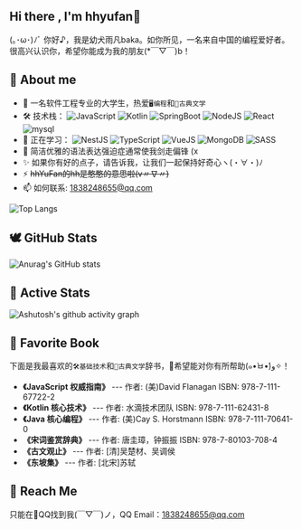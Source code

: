 ## Hi there , I'm hhyufan👋
(｡･ω･)ﾉﾞ 你好♪，我是幼犬雨凡baka。如你所见，一名来自中国的编程爱好者。很高兴认识你，希望你能成为我的朋友(*￣▽￣)b！
<!--余名雨凡，若君所见，出身华夏。心怀二趣：编程之道，探其微渺，穷其幽深；古典文学，醉身词赋，味其深邃。唯以挚诚之心，缔交良音知己-->

## **🌈 About me** ##

- 🌱 一名软件工程专业的大学生，热爱`🖥️编程`和`📜古典文学`
- 🛠️ 技术栈： ![JavaScript](https://img.shields.io/badge/JavaScript-323330.svg?logo=javascript&logoColor=F7DF1E)  ![Kotlin](https://img.shields.io/badge/Kotlin-0095D5.svg?logo=kotlin&logoColor=white)  ![SpringBoot](https://img.shields.io/badge/SpringBoot-6DB33F.svg?logo=springboot&logoColor=white)  ![NodeJS](https://img.shields.io/badge/Node.js-5FA04E?style=flat&logo=Node.js&logoColor=ffffff)  ![React](https://img.shields.io/badge/React-20232a.svg?logo=react&logoColor=61DAFB)  ![mysql](https://img.shields.io/badge/mysql-00000f.svg?logo=mysql&logoColor=white)
- 📝 正在学习： ![NestJS](https://img.shields.io/badge/NestJS-E0234E?logo=nestjs&logoColor=white)  ![TypeScript](https://img.shields.io/badge/TypeScript-007ACC.svg?logo=typescript&logoColor=white)  ![VueJS](https://img.shields.io/badge/Vue.js-35495e.svg?logo=vue.js&logoColor=4FC08D)  ![MongoDB](https://img.shields.io/badge/MongoDB-4ea94b.svg?logo=mongodb&logoColor=white)  ![SASS](https://img.shields.io/badge/Sass-cc6699.svg?logo=sass&logoColor=white)
- 🤔 简洁优雅的语法表达强迫症通常使我剑走偏锋 (x
- ✨ 如果你有好的点子，请告诉我，让我们一起保持好奇心ヽ(・∀・)ﾉ
- ⚡ ~~hhYuFan的hh是憨憨的意思啦(v〃∇〃)~~
- 📫 如何联系: 1838248655@qq.com
  
![Top Langs](https://github-readme-stats.vercel.app/api/top-langs/?username=hhyufan&layout=compact&langs_count=8&theme=github_dark)

## **🕊️ GitHub Stats** ##

![Anurag's GitHub stats](https://github-readme-stats.vercel.app/api?username=hhyufan&show_icons=true&theme=github_dark)

## **🚀 Active Stats** ##
![Ashutosh's github activity graph](https://github-readme-activity-graph.vercel.app/graph?username=hhyufan&theme=react-dark)
<!--![GitHub Streak](https://streak-stats.demolab.com?user=hhyufan&theme=github-dark-blue)-->

## **📖 Favorite Book** ##

下面是我最喜欢的`🛠️基础技术`和`📜古典文学`辞书，🌟希望能对你有所帮助(๑•̀ㅂ•́)و✧！
- **《JavaScript 权威指南》**  --- 作者: (美)David Flanagan ISBN: 978-7-111-67722-2
- **《Kotlin 核心技术》**      --- 作者: 水滴技术团队 ISBN: 978-7-111-62431-8
- **《Java 核心编程》**        --- 作者: (美)Cay S. Horstmann ISBN: 978-7-111-70641-0
- **《宋词鉴赏辞典》**          --- 作者: 唐圭璋，钟振振  ISBN: 978-7-80103-708-4
- **《古文观止》**             --- 作者: [清]吴楚材、吴调侯
- **《东坡集》**               --- 作者: [北宋]苏轼

## **📧 Reach Me** ##

只能在🐧QQ找到我(￣▽￣)ノ，QQ Email：1838248655@qq.com
